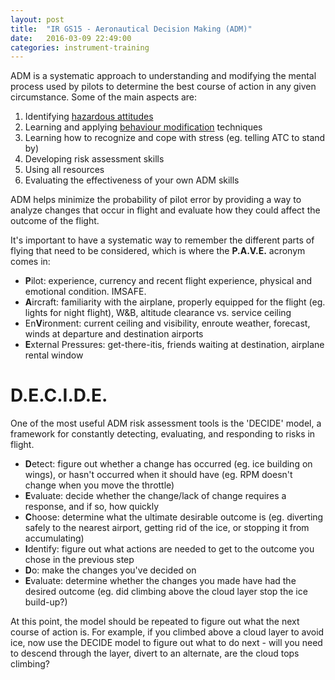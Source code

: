 ```yaml
---
layout: post
title:  "IR GS15 - Aeronautical Decision Making (ADM)"
date:   2016-03-09 22:49:00
categories: instrument-training
---
```


ADM is a systematic approach to understanding and modifying the mental process used by pilots to determine the best course of action in any given circumstance. Some of the main aspects are:

 1. Identifying [hazardous attitudes][ha]
 2. Learning and applying [behaviour modification][ha] techniques
 3. Learning how to recognize and cope with stress (eg. telling ATC to stand by)
 4. Developing risk assessment skills
 5. Using all resources
 6. Evaluating the effectiveness of your own ADM skills

ADM helps minimize the probability of pilot error by providing a way to analyze changes that occur in flight and evaluate how they could affect the outcome of the flight.

It's important to have a systematic way to remember the different parts of flying that need to be considered, which is where the **P.A.V.E.** acronym comes in:

 - **P**ilot: experience, currency and recent flight experience, physical and emotional condition. IMSAFE.
 - **A**ircraft: familiarity with the airplane, properly equipped for the flight (eg. lights for night flight), W&B, altitude clearance vs. service ceiling
 - En**V**ironment: current ceiling and visibility, enroute weather, forecast, winds at departure and destination airports
 - **E**xternal Pressures: get-there-itis, friends waiting at destination, airplane rental window

[ha]: [http://ir.peterussell.me/instrument-training/2016/03/01/hazardous-thought-patterns.html]

# D.E.C.I.D.E.

One of the most useful ADM risk assessment tools is the 'DECIDE' model, a framework for constantly detecting, evaluating, and responding to risks in flight.

 - **D**etect: figure out whether a change has occurred (eg. ice building on wings), or hasn't occurred when it should have (eg. RPM doesn't change when you move the throttle)
 - **E**valuate: decide whether the change/lack of change requires a response, and if so, how quickly
 - **C**hoose: determine what the ultimate desirable outcome is (eg. diverting safely to the nearest airport, getting rid of the ice, or stopping it from accumulating)
 - **I**dentify: figure out what actions are needed to get to the outcome you chose in the previous step
 - **D**o: make the changes you've decided on
 - **E**valuate: determine whether the changes you made have had the desired outcome (eg. did climbing above the cloud layer stop the ice build-up?)

At this point, the model should be repeated to figure out what the next course of action is. For example, if you climbed above a cloud layer to avoid ice, now use the DECIDE model to figure out what to do next - will you need to descend through the layer, divert to an alternate, are the cloud tops climbing?
